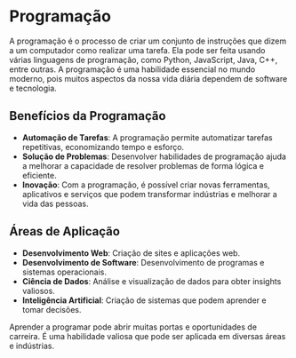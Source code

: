 # Programação

A programação é o processo de criar um conjunto de instruções que dizem a um computador como realizar uma tarefa. Ela pode ser feita usando várias linguagens de programação, como Python, JavaScript, Java, C++, entre outras. A programação é uma habilidade essencial no mundo moderno, pois muitos aspectos da nossa vida diária dependem de software e tecnologia.

## Benefícios da Programação

- **Automação de Tarefas**: A programação permite automatizar tarefas repetitivas, economizando tempo e esforço.
- **Solução de Problemas**: Desenvolver habilidades de programação ajuda a melhorar a capacidade de resolver problemas de forma lógica e eficiente.
- **Inovação**: Com a programação, é possível criar novas ferramentas, aplicativos e serviços que podem transformar indústrias e melhorar a vida das pessoas.

## Áreas de Aplicação

- **Desenvolvimento Web**: Criação de sites e aplicações web.
- **Desenvolvimento de Software**: Desenvolvimento de programas e sistemas operacionais.
- **Ciência de Dados**: Análise e visualização de dados para obter insights valiosos.
- **Inteligência Artificial**: Criação de sistemas que podem aprender e tomar decisões.

Aprender a programar pode abrir muitas portas e oportunidades de carreira. É uma habilidade valiosa que pode ser aplicada em diversas áreas e indústrias.
